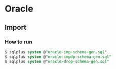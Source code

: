 # Oracle


## Import

### How to run

```sql
$ sqlplus system @"oracle-imp-schema-gen.sql"
$ sqlplus system @"oracle-impdp-schema-gen.sql"
$ sqlplus system @"oracle-drop-schema-gen.sql"
```
